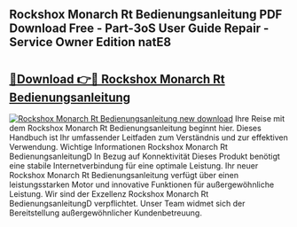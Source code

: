 ## Rockshox Monarch Rt Bedienungsanleitung PDF Download Free - Part-3oS User Guide Repair - Service Owner Edition natE8

# <h2><a href="http://df41dln.blite.top/?on=Rockshox+Monarch+Rt+Bedienungsanleitung">🔗Download 👉🔴 Rockshox Monarch Rt Bedienungsanleitung</a></h2>

[![Rockshox Monarch Rt Bedienungsanleitung new download](https://i.imgur.com/lujVjoI.png)](http://df41dln.blite.top/?on=Rockshox+Monarch+Rt+Bedienungsanleitung)
Ihre Reise mit dem Rockshox Monarch Rt Bedienungsanleitung beginnt hier. Dieses Handbuch ist Ihr umfassender Leitfaden zum Verständnis und zur effektiven Verwendung. Wichtige Informationen Rockshox Monarch Rt BedienungsanleitungD In Bezug auf Konnektivität Dieses Produkt benötigt eine stabile Internetverbindung für eine optimale Leistung. Ihr neuer Rockshox Monarch Rt Bedienungsanleitung verfügt über einen leistungsstarken Motor und innovative Funktionen für außergewöhnliche Leistung. Wir sind der Exzellenz Rockshox Monarch Rt BedienungsanleitungD verpflichtet. Unser Team widmet sich der Bereitstellung außergewöhnlicher Kundenbetreuung.
